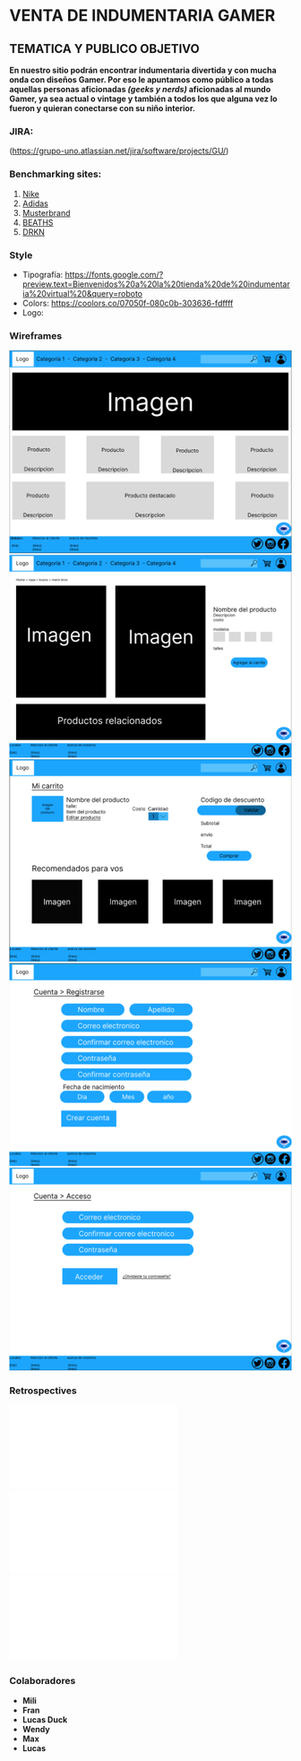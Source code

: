 # VENTA DE INDUMENTARIA GAMER

## TEMATICA Y PUBLICO OBJETIVO

**En nuestro sitio podrán encontrar indumentaria divertida y con mucha onda con diseños Gamer. Por eso le apuntamos como público a todas aquellas personas aficionadas _(geeks y nerds)_ aficionadas al mundo Gamer, ya sea actual o vintage y también a todos los que alguna vez lo fueron y quieran conectarse con su niño interior.**

### **JIRA:**
(https://grupo-uno.atlassian.net/jira/software/projects/GU/)
### **Benchmarking sites:**

1. [Nike](https://www.nike.com/)
2. [Adidas](https://www.adidas.com/)
3. [Musterbrand](https://musterbrand.com/)
4. [BEATHS](https://www.beaths.com/)
5. [DRKN](https://drkn.com/)

### **Style**

* Tipografía: <https://fonts.google.com/?preview.text=Bienvenidos%20a%20la%20tienda%20de%20indumentaria%20virtual%20&query=roboto>
* Colors: <https://coolors.co/07050f-080c0b-303636-fdffff>
* Logo:

### **Wireframes**

![Home](./Documentacion/wireframes/home.png)
![Detalle del Producto](./Documentacion/wireframes/detalle_producto.png)
![Carrito](./Documentacion/wireframes/carrito.png)
![Form de Registro](./Documentacion/wireframes/registrarse.png)
![Login](./Documentacion/wireframes/login.png)

### **Retrospectives**

![Retro1](./Documentacion/retro1.md)
![Retro2](./Documentacion/retro2.md)
![Retro3](./Documentacion/retro3.md)

### Colaboradores

* **Mili**
* **Fran**
* **Lucas Duck**
* **Wendy**
* **Max**
* **Lucas**

